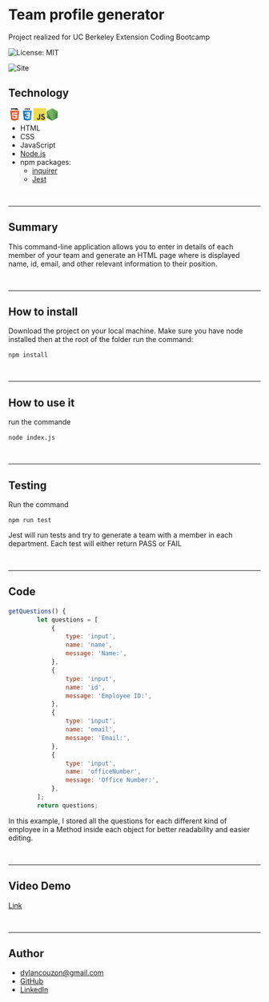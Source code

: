 # Team profile generator
Project realized for UC Berkeley Extension Coding Bootcamp

![License: MIT](https://img.shields.io/badge/License-MIT-yellow.svg)

![Site](./src/generator.gif)

## Technology
<img align="left" alt="HTML" width="25x" src="https://raw.githubusercontent.com/github/explore/80688e429a7d4ef2fca1e82350fe8e3517d3494d/topics/html/html.png"/> &nbsp;
<img align="left" alt="JavaScript" width="25x" src="https://raw.githubusercontent.com/github/explore/80688e429a7d4ef2fca1e82350fe8e3517d3494d/topics/css/css.png"/> &nbsp;
<img align="left" alt="JavaScript" width="25x" src="https://raw.githubusercontent.com/github/explore/80688e429a7d4ef2fca1e82350fe8e3517d3494d/topics/javascript/javascript.png"/> &nbsp;
<img align="left" alt="JavaScript" width="25x" src="https://raw.githubusercontent.com/github/explore/80688e429a7d4ef2fca1e82350fe8e3517d3494d/topics/nodejs/nodejs.png"/> &nbsp;

- HTML
- CSS
- JavaScript
- [Node.js](https://nodejs.org/en/)
- npm packages:
    - [inquirer](https://www.npmjs.com/package/inquirer)
    - [Jest](https://www.npmjs.com/package/jest)

<br>
<hr>

## Summary 
This command-line application allows you to enter in details of each member of your team and generate an HTML page where is displayed name, id, email, and other relevant information to their position.

<br>
<hr>

## How to install
Download the project on your local machine.
Make sure you have node installed then at the root of the folder run the command:

```
npm install
```

<br>
<hr>

## How to use it
run the commande 

```
node index.js
```

<br>
<hr>

## Testing 
Run the command 
```
npm run test
```
Jest will run tests and try to generate a team with a member in each department.
Each test will either return PASS or FAIL

<br>
<hr>

## Code 
```js
getQuestions() {
        let questions = [
            {
                type: 'input',
                name: 'name',
                message: 'Name:',
            },
            {
                type: 'input',
                name: 'id',
                message: 'Employee ID:',
            },
            {
                type: 'input',
                name: 'email',
                message: 'Email:',
            },
            {
                type: 'input',
                name: 'officeNumber',
                message: 'Office Number:',
            },
        ];
        return questions;
```
In this example, I stored all the questions for each different kind of employee in a Method inside each object for better readability and easier editing.

<br>
<hr>

## Video Demo

[Link](https://dylancouzon.github.io/Team_Profile_Generator/dist/Dylan.html)

<br>
<hr>

## Author
- [dylancouzon@gmail.com](mailto:dylancouzon@gmail.com)
- [GitHub](https://github.com/Dylancouzon)
- [LinkedIn](https://www.linkedin.com/in/dcouzon/)



